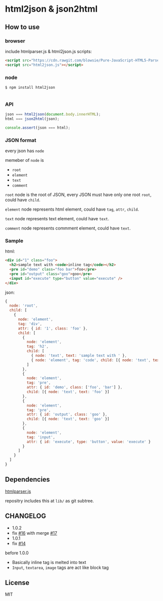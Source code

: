 # html2json & json2html

## How to use

### browser

include htmlparser.js & html2json.js scripts:

```html
<script src="https://cdn.rawgit.com/blowsie/Pure-JavaScript-HTML5-Parser/master/htmlparser.js"></script>
<script src="html2json.js"></script>
```

### node

```sh
$ npm install html2json
```

```javascript

```

### API

```javascript
json === html2json(document.body.innerHTML);
html === json2html(json);

console.assert(json === html);
```

### JSON format

every json has `node`

memeber of `node` is

- `root`
- `element`
- `text`
- `comment`

`root` node is the root of JSON, every JSON must have only one root `root`, could have `child`.

`element` node represents html element, could have `tag`, `attr`, `child`.

`text` node represents text element, could have `text`.

`comment` node represents commment element, could have `text`.

### Sample

html:

```html
<div id="1" class="foo">
  <h2>sample text with <code>inline tag</code></h2>
  <pre id="demo" class="foo bar">foo</pre>
  <pre id="output" class="goo">goo</pre>
  <input id="execute" type="button" value="execute" />
</div>
```

json:

```javascript
{
  node: 'root',
  child: [
    {
      node: 'element',
      tag: 'div',
      attr: { id: '1', class: 'foo' },
      child: [
        {
          node: 'element',
          tag: 'h2',
          child: [
            { node: 'text', text: 'sample text with ' },
            { node: 'element', tag: 'code', child: [{ node: 'text', text: 'inline tag' }] }
          ]
        },
        {
          node: 'element',
          tag: 'pre',
          attr: { id: 'demo', class: ['foo', 'bar'] },
          child: [{ node: 'text', text: 'foo' }]
        },
        {
          node: 'element',
          tag: 'pre',
          attr: { id: 'output', class: 'goo' },
          child: [{ node: 'text', text: 'goo' }]
        },
        {
          node: 'element',
          tag: 'input',
          attr: { id: 'execute', type: 'button', value: 'execute' }
        }
      ]
    }
  ]
}
```

## Dependencies

[htmlparser.js](https://github.com/blowsie/Pure-JavaScript-HTML5-Parser)

repositry includes this at `lib/` as git subtree.

## CHANGELOG

- 1.0.2
- fix [#16](https://github.com/Jxck/html2json/issues/16) with merge [#17](https://github.com/Jxck/html2json/issues/17)
- 1.0.1
- fix [#14](https://github.com/Jxck/html2json/issues/14)

before 1.0.0

- Basically inline tag is melted into text
- `Input`, `textarea`, `image` tags are act like block tag

## License

MIT
